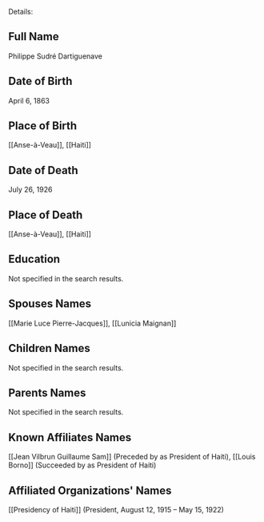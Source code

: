 Details: 

## Full Name
Philippe Sudré Dartiguenave

## Date of Birth
April 6, 1863

## Place of Birth
[[Anse-à-Veau]], [[Haiti]]

## Date of Death
July 26, 1926

## Place of Death
[[Anse-à-Veau]], [[Haiti]]

## Education
Not specified in the search results.

## Spouses Names
[[Marie Luce Pierre-Jacques]], [[Lunicia Maignan]]

## Children Names
Not specified in the search results.

## Parents Names
Not specified in the search results.

## Known Affiliates Names
[[Jean Vilbrun Guillaume Sam]] (Preceded by as President of Haiti),
[[Louis Borno]] (Succeeded by as President of Haiti)

## Affiliated Organizations' Names
[[Presidency of Haiti]] (President, August 12, 1915 – May 15, 1922)

